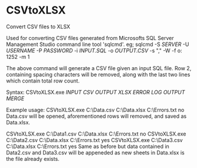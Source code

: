 # CSVtoXLSX
Convert CSV files to XLSX

Used for converting CSV files generated from Microsofts SQL Server Management Studio command line tool 'sqlcmd'.
eg; sqlcmd -S *SERVER* -U *USERNAME* -P *PASSWORD* -i *INPUT.SQL* -o *OUTPUT.CSV* -s "," -W -f o: 1252 -m 1

The above command will generate a CSV file given an input SQL file. Row 2, containing spacing characters will be removed, along with the last two lines which contain total row count.

Syntax:
CSVtoXLSX.exe *INPUT CSV* *OUTPUT XLSX* *ERROR LOG OUTPUT* *MERGE*

Example usage:
CSVtoXLSX.exe C:\Data.csv C:\Data.xlsx C:\Errors.txt no
Data.csv will be opened, aforementioned rows will removed, and saved as Data.xlsx.


CSVtoXLSX.exe C:\Data1.csv C:\Data.xlsx C:\Errors.txt no
CSVtoXLSX.exe C:\Data2.csv C:\Data.xlsx C:\Errors.txt yes
CSVtoXLSX.exe C:\Data3.csv C:\Data.xlsx C:\Errors.txt yes
Same as before but data contained in Data2.csv and Data3.csv will be appeneded as new sheets in Data.xlsx is the file already exists.
